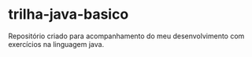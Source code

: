 # trilha-java-basico
Repositório criado para acompanhamento do meu desenvolvimento com exercícios na linguagem java.
